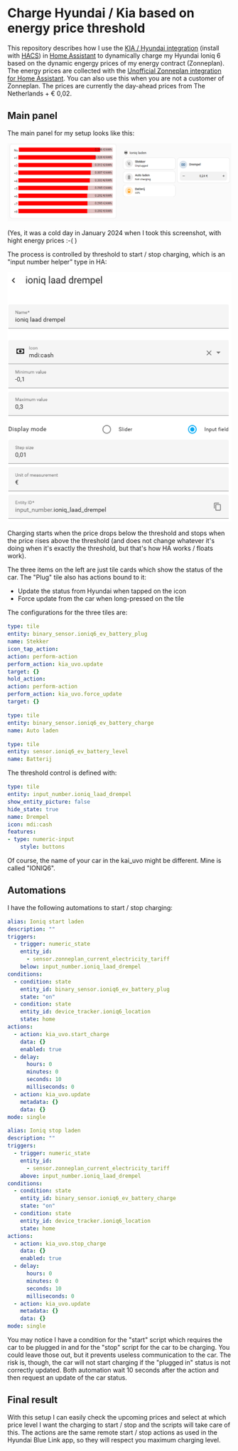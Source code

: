 # Charge Hyundai / Kia based on energy price threshold

This repository describes how I use the [KIA / Hyundai integration](https://github.com/Hyundai-Kia-Connect/kia_uvo) (install with [HACS](https://www.home-assistant.io/blog/2024/08/21/hacs-the-best-way-to-share-community-made-projects/)) in [Home Assistant](https://www.home-assistant.io/) to dynamically charge my Hyundai Ioniq 6 based on the dynamic engergy prices of my energy contract (Zonneplan).
The energy prices are collected with the [Unofficial Zonneplan integration for Home Assistant](https://github.com/fsaris/home-assistant-zonneplan-one). You can also use this when you are not a customer of Zonneplan. The prices are currently the day-ahead prices from The Netherlands + € 0,02.

## Main panel

The main panel for my setup looks like this:

![Image with energy prices, charging status of the car and a settings control for the threshold](images/Panel.jpg.png)

(Yes, it was a cold day in January 2024 when I took this screenshot, with hight energy prices :-( )

The process is controlled by threshold to start / stop charging, which is an "input number helper" type in HA:

![Image which shows the configuration of the threshold helper](images/threshold.jpg.png)

Charging starts when the price drops below the threshold and stops when the price rises above the threshold (and does not change whatever it's doing when it's exactly the threshold, but that's how HA works / floats work).

The three items on the left are just tile cards which show the status of the car. The "Plug" tile also has actions bound to it:
- Update the status from Hyundai when tapped on the icon
- Force update from the car when long-pressed on the tile

The configurations for the three tiles are:

``` yaml
type: tile
entity: binary_sensor.ioniq6_ev_battery_plug
name: Stekker
icon_tap_action:
action: perform-action
perform_action: kia_uvo.update
target: {}
hold_action:
action: perform-action
perform_action: kia_uvo.force_update
target: {}
```

``` yaml
type: tile
entity: binary_sensor.ioniq6_ev_battery_charge
name: Auto laden
```

``` yaml
type: tile
entity: sensor.ioniq6_ev_battery_level
name: Batterij
```

The threshold control is defined with:

``` yaml
type: tile
entity: input_number.ioniq_laad_drempel
show_entity_picture: false
hide_state: true
name: Drempel
icon: mdi:cash
features:
- type: numeric-input
    style: buttons
```

Of course, the name of your car in the kai_uvo might be different. Mine is called "IONIQ6".

## Automations

I have the following automations to start / stop charging:

``` yaml
alias: Ioniq start laden
description: ""
triggers:
  - trigger: numeric_state
    entity_id:
      - sensor.zonneplan_current_electricity_tariff
    below: input_number.ioniq_laad_drempel
conditions:
  - condition: state
    entity_id: binary_sensor.ioniq6_ev_battery_plug
    state: "on"
  - condition: state
    entity_id: device_tracker.ioniq6_location
    state: home
actions:
  - action: kia_uvo.start_charge
    data: {}
    enabled: true
  - delay:
      hours: 0
      minutes: 0
      seconds: 10
      milliseconds: 0
  - action: kia_uvo.update
    metadata: {}
    data: {}
mode: single
```

``` yaml
alias: Ioniq stop laden
description: ""
triggers:
  - trigger: numeric_state
    entity_id:
      - sensor.zonneplan_current_electricity_tariff
    above: input_number.ioniq_laad_drempel
conditions:
  - condition: state
    entity_id: binary_sensor.ioniq6_ev_battery_charge
    state: "on"
  - condition: state
    entity_id: device_tracker.ioniq6_location
    state: home
actions:
  - action: kia_uvo.stop_charge
    data: {}
    enabled: true
  - delay:
      hours: 0
      minutes: 0
      seconds: 10
      milliseconds: 0
  - action: kia_uvo.update
    metadata: {}
    data: {}
mode: single
```

You may notice I have a condition for the "start" script which requires the car to be plugged in and for the "stop" script for the car to be charging. You could leave those out, but it prevents useless communication to the car. The risk is, though, the car will not start charging if the "plugged in" status is not correctly updated. Both automation wait 10 seconds after the action and then request an update of the car status.

## Final result

With this setup I can easily check the upcoming prices and select at which price level I want the charging to start / stop and the scripts will take care of this. The actions are the same remote start / stop actions as used in the Hyundai Blue Link app, so they will respect you maximum charging level.
